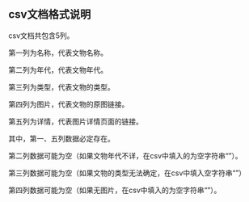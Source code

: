 ## **csv文档格式说明**

csv文档共包含5列。

第一列为名称，代表文物名称。

第二列为年代，代表文物年代。

第三列为类型，代表文物的类型。

第四列为图片，代表文物的原图链接。

第五列为详情，代表图片详情页面的链接。

其中，第一、五列数据必定存在。

第二列数据可能为空（如果文物年代不详，在csv中填入的为空字符串“”）。

第三列数据可能为空（如果文物的类型无法确定，在csv中填入空字符串“”）

第四列数据可能为空（如果无图片，在csv中填入的为空字符串“”）。